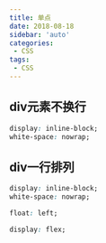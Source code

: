 ```yaml
---
title: 单点
date: 2018-08-18
sidebar: 'auto'
categories:
 - CSS
tags:
 - CSS
---
```


##  div元素不换行
```CSS
display: inline-block;
white-space: nowrap;
```
##  div一行排列
```CSS
display: inline-block;
white-space: nowrap;

float: left;

display: flex;
```